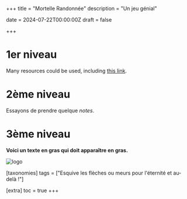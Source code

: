 +++
title = "Mortelle Randonnée"
description = "Un jeu génial"

date = 2024-07-22T00:00:00Z
draft = false

+++

# 1er niveau

<!-- Code en HTML --> 

<p> Many resources could be used, including 
<a href="https://biodiversitypmc.sibils.org/" rel="noreferrer">this link</a>. <br></p>


# 2ème niveau

Essayons de prendre quelque *notes*.

# 3ème niveau

**Voici un texte en gras qui doit apparaître en gras.**

![logo](https://biodiversitypmc.sibils.org/img/logo_banner.7ff68d4d.png
"Sibils")

[taxonomies]
tags = ["Esquive les flèches ou meurs pour l'éternité et au-delà !"]

[extra]
toc = true
+++


